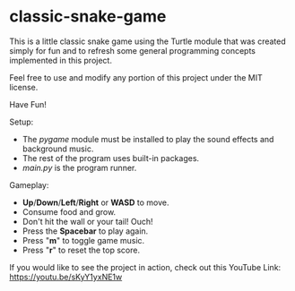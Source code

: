 # classic-snake-game
This is a little classic snake game using the Turtle module that was created simply for fun 
and to refresh some general programming concepts implemented in this project. 

Feel free to use and modify any portion of this project under the MIT license.

Have Fun!

Setup:
- The _pygame_ module must be installed to play the sound effects and background music.
- The rest of the program uses built-in packages.
- _main.py_ is the program runner.

Gameplay:
- **Up**/**Down**/**Left**/**Right** or **WASD** to move.
- Consume food and grow.
- Don't hit the wall or your tail! Ouch!
- Press the **Spacebar** to play again.
- Press "**m**" to toggle game music.
- Press "**r**" to reset the top score.

If you would like to see the project in action, check out this YouTube Link:
https://youtu.be/sKyY1yxNE1w



